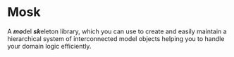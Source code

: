 # Mosk

A ***mo***del ***sk***eleton library, which you can use to create and easily maintain a hierarchical system of interconnected model objects helping you to handle your domain logic efficiently.
